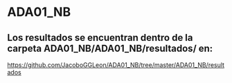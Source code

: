 # ADA01_NB
## Los resultados se encuentran dentro de la carpeta ADA01_NB/ADA01_NB/resultados/ en:
https://github.com/JacoboGGLeon/ADA01_NB/tree/master/ADA01_NB/resultados
